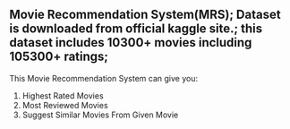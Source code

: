 Movie Recommendation System(MRS);
Dataset is downloaded from official kaggle site.;
this dataset includes 10300+ movies including 105300+ ratings;
-------------------------------------------------------------
This Movie Recommendation System can give you:
1. Highest Rated Movies
2. Most Reviewed Movies
3. Suggest Similar Movies From Given Movie
